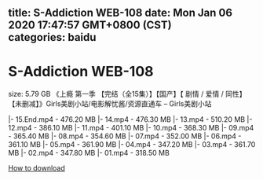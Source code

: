 
title: S-Addiction WEB-108
date: Mon Jan 06 2020 17:47:57 GMT+0800 (CST)    
categories: baidu
---

# S-Addiction WEB-108
size: 5.79 GB
 《上瘾 第一季 【完结（全15集）】【国产】【 剧情 / 爱情 / 同性】【未删减】》Girls美剧小站/电影解忧酱/资源直通车 – Girls美剧小站
 
|- 15.End.mp4 - 476.20 MB
|- 14.mp4 - 476.30 MB
|- 13.mp4 - 510.20 MB
|- 12.mp4 - 386.10 MB
|- 11.mp4 - 401.10 MB
|- 10.mp4 - 368.30 MB
|- 09.mp4 - 365.40 MB
|- 08.mp4 - 354.60 MB
|- 07.mp4 - 352.00 MB
|- 06.mp4 - 361.10 MB
|- 05.mp4 - 361.90 MB
|- 04.mp4 - 347.20 MB
|- 03.mp4 - 361.70 MB
|- 02.mp4 - 347.80 MB
|- 01.mp4 - 318.50 MB

[How to download](https://bpcam.bemobtrk.com/go/2ceec3aa-1ca2-46d6-b9ff-aaa5c184517c?jno=4197)